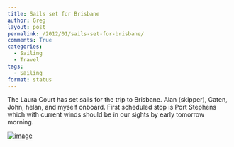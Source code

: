 ```yaml
---
title: Sails set for Brisbane
author: Greg
layout: post
permalink: /2012/01/sails-set-for-brisbane/
comments: True
categories:
  - Sailing
  - Travel
tags:
  - Sailing
format: status
---
```

The Laura Court has set sails for the trip to Brisbane. Alan (skipper), Gaten, John, helan, and myself onboard. First scheduled stop is Port Stephens which with current winds should be in our sights by early tomorrow morning.

[<img class="alignnone" title="IMAG1198.jpg" alt="image" src="http://gregology.net/wp-content/uploads/2012/01/wpid-IMAG1198.jpg" />][1]

 [1]: http://gregology.net/wp-content/uploads/2012/01/wpid-IMAG11981.jpg